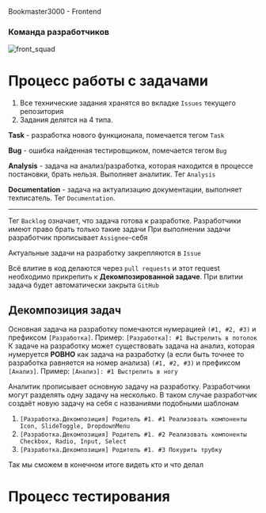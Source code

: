 Bookmaster3000 - Frontend

### Команда разработчиков
![front_squad](https://github.com/aliasstudio/bookmaster-front/assets/63116956/50ccaa83-58a3-4701-95e4-15d2b0970ce4)

# Процесс работы с задачами

1) Все технические задания хранятся во вкладке `Issues` текущего репозитория
2) Задания делятся на 4 типа.

**Task** - разработка нового функционала, помечается тегом `Task`

**Bug** - ошибка найденная тестировщиком, помечается тегом `Bug`

**Analysis** - задача на анализ/разработка, которая находится в процессе постановки, брать нельзя. Выполняет аналитик. Тег `Analysis`

**Documentation** - задача на актуализацию документации, выполняет техписатель. Тег `Documentation`.

---

Тег `Backlog` означает, что задача готова к разработке. Разработчики имеют право брать только такие задачи
При выполнении задачи разработчик прописывает `Assignee`-себя

Актуальные задачи на разработку закрепляются в `Issue`

Всё влитие в код делаются через `pull requests` и этот request необходимо прикрепить к **Декомпозированной задаче**. При влитии задача будет автоматически закрыта `GitHub`

## Декомпозиция задач

Основная задача на разработку помечаются нумерацией `(#1, #2, #3)` и префиксом `[Разработка]`. Пример: `[Разработка]: #1 Выстрелить в потолок`
К задаче на разработку может существовать задача на анализ, которая нумеруется **РОВНО** как задача на разработку (а если быть точнее то разработка равняется на номер анализа) `(#1, #2, #3)` и префиксом `[Анализ]`. Пример: `[Анализ]: #1 Выстрелить в ногу`

Аналитик прописывает основную задачу на разработку. Разработчики могут разделять одну задачу на несколько. В таком случае разработчик создаёт новую задачу на себя с названиями подобными шаблонам
1) `[Разработка.Декомпозиция] Родитель #1. #1 Реализовать компоненты Icon, SlideToggle, DropdownMenu`
2) `[Разработка.Декомпозиция] Родитель #1. #2 Реализовать компоненты Checkbox, Radio, Input, Select`
3) `[Разработка.Декомпозиция] Родитель #1. #3 Покурить трубку`

Так мы сможем в конечном итоге видеть кто и что делал

# Процесс тестирования
